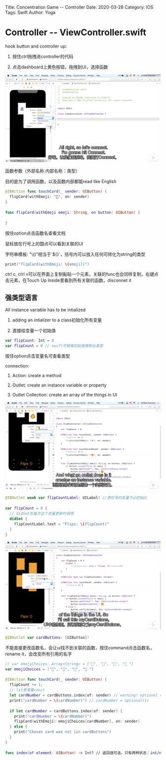 Title: Concentration Game -- Controller
Date: 2020-03-28
Category: IOS
Tags: Swift
Author: Yoga


# Controller -- ViewController.swift

hook button and controller up: 

1. 按住ctrl拖拽进controller的代码

2. 点击dashboard上黄色按钮，拖拽到UI，选择函数

![Flux](img/swift4.png)

函数参数（外部名称 内部名称：类型）

目的是为了调用函数，以及函数内部都能read like English

```swift
@IBAction func touchCard(_ sender: UIButton) {
  flipCard(withEmoji: '👻', on: sender)
}

func flipCard(withEmoji emoji: String, on button: UIButton) {

}
```

按住option点击函数名查看文档

鼠标放在行号上的圆点可以看到关联的UI

字符串模板: "\\()"相当于\`${}`，括号内可以放入任何可转化为string的类型

```swift
print("flipCard(withEmoji: \(emoji))")
```

ctrl c, ctrl v可以在界面上复制黏贴一个元素，关联的func也会同样复制，右键点击元素，在Touch Up Inside里看到所有关联的函数，disconnet it

## 强类型语言

All instance variable has to be intialized

1. adding an intializer to a class初始化所有变量

2. 直接给变量一个初始值

```swift
var flipCount: Int = 0
var flipCount = 0 // swift可根据初始值推断出类型
```

按住option点击变量名可查看类型

connection:

1. Action: create a method

2. Outlet: create an instance variable or property

3. Outlet Collection: create an array of the things in UI

![Flux](img/swift5.png)

```swift
@IBOutlet weak var flipCountLabel: UILabel! //感叹号的变量不必初始化

var flipCount = 0 {
  // didSet在每次这个变量更新时调用
  didSet {
    flipCountLabel.text = "Flips: \(flipCount)"
  }
}
```

![Flux](img/swift6.png)

```swift
@IBOutlet var cardButtons: [UIButton]! 
```

不能直接更改函数名，会让ui找不到关联的函数，按住command点击函数名，rename it，会改变所有引用的名字

```swift
// var emojiChoices: Array<String> = ["🎃", "👻", "🎃", "👻 "]
var emojiChoices = ["🎃", "👻", "🎃", "👻 "]

@IBAction func touchCard(_ sender: UIButton) {
  flipCount += 1;
  // let是常量const
  let cardNumber = cardButtons.index(of: sender) // warning! optional value
  print("cardNumber = \(cardNumber)") // cardNumber = optional(1)

  if let cardNumber = cardButtons.index(of: sender) {
    print("cardNumber = \(cardNumber)")
    flipCard(withEmoji: emojiChoices[cardNumber], on: sender)
  } else {
    print("Chosen card was not iin cardButtons")
  }
}

func index(of element: UIButton) -> Int? // 返回值可选，只有两种状态：int/nil
```
